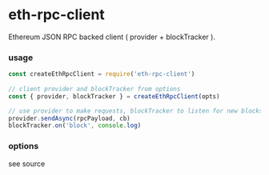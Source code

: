 # eth-rpc-client

Ethereum JSON RPC backed client ( provider + blockTracker ).

### usage

```js
const createEthRpcClient = require('eth-rpc-client')
 
// client provider and blockTracker from options
const { provider, blockTracker } = createEthRpcClient(opts)

// use provider to make requests, blockTracker to listen for new blocks
provider.sendAsync(rpcPayload, cb)
blockTracker.on('block', console.log)
```

### options

see source